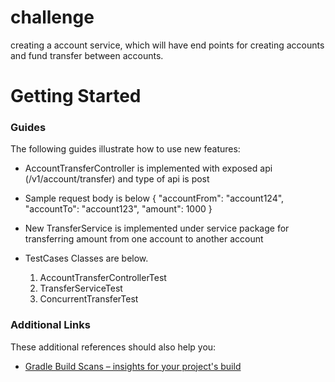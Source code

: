 # challenge
creating a account service, which will have end points for creating accounts and fund transfer between accounts.

# Getting Started

### Guides
The following guides illustrate how to use new features:
* AccountTransferController is implemented with exposed api (/v1/account/transfer) and type of api is post
* Sample request body is below
  {
  "accountFrom": "account124",
  "accountTo": "account123",
  "amount": 1000
  }

* New TransferService is implemented under service package for transferring amount from one account to another account

* TestCases Classes are below.
    1. AccountTransferControllerTest
    2. TransferServiceTest
    3. ConcurrentTransferTest


### Additional Links
These additional references should also help you:

* [Gradle Build Scans – insights for your project's build](https://scans.gradle.com#gradle)
